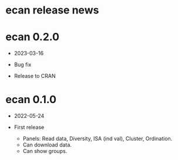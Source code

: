 # ecan release news

#  ecan 0.2.0

* 2023-03-16

* Bug fix
* Release to CRAN

#  ecan 0.1.0

* 2022-05-24

* First release
    * Panels: Read data, Diversity, ISA (ind val), Cluster, Ordination.
    * Can download data.
    * Can show groups.
